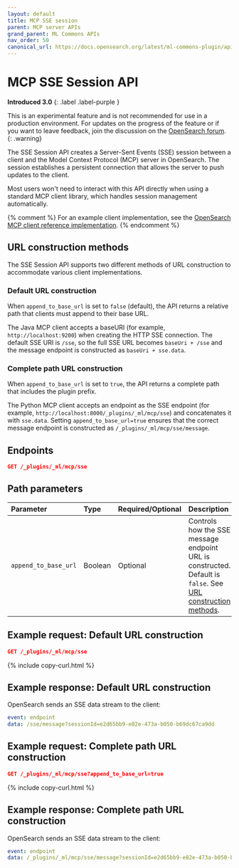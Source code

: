 ```yaml
---
layout: default
title: MCP SSE session
parent: MCP server APIs
grand_parent: ML Commons APIs
nav_order: 50
canonical_url: https://docs.opensearch.org/latest/ml-commons-plugin/api/mcp-server-apis/sse-session/
---
```


# MCP SSE Session API
**Introduced 3.0**
{: .label .label-purple }

This is an experimental feature and is not recommended for use in a production environment. For updates on the progress of the feature or if you want to leave feedback, join the discussion on the [OpenSearch forum](https://forum.opensearch.org/).    
{: .warning}

The SSE Session API creates a Server-Sent Events (SSE) session between a client and the Model Context Protocol (MCP) server in OpenSearch. The session establishes a persistent connection that allows the server to push updates to the client.

Most users won't need to interact with this API directly when using a standard MCP client library, which handles session management automatically. 

{% comment %} 
For an example client implementation, see the [OpenSearch MCP client reference implementation](https://github.com/zane-neo/opensearch-mcpserver-test-example).
{% endcomment %}

## URL construction methods

The SSE Session API supports two different methods of URL construction to accommodate various client implementations.

### Default URL construction

When `append_to_base_url` is set to `false` (default), the API returns a relative path that clients must append to their base URL.

The Java MCP client accepts a baseURI (for example, `http://localhost:9200`) when creating the HTTP SSE connection. The default SSE URI is `/sse`, so the full SSE URL becomes `baseUri + /sse` and the message endpoint is constructed as `baseUri + sse.data`.

### Complete path URL construction

When `append_to_base_url` is set to `true`, the API returns a complete path that includes the plugin prefix.

The Python MCP client accepts an endpoint as the SSE endpoint (for example, `http://localhost:8000/_plugins/_ml/mcp/sse`) and concatenates it with `sse.data`. Setting `append_to_base_url=true` ensures that the correct message endpoint is constructed as `/_plugins/_ml/mcp/sse/message`.

## Endpoints

```json
GET /_plugins/_ml/mcp/sse
```

## Path parameters

| Parameter | Type | Required/Optional | Description |
|:----------|:-----|:------------------|:------------|
| `append_to_base_url` | Boolean | Optional | Controls how the SSE message endpoint URL is constructed. Default is `false`. See [URL construction methods](#url-construction-methods). |

## Example request: Default URL construction

```json
GET /_plugins/_ml/mcp/sse
```
{% include copy-curl.html %}

## Example response: Default URL construction

OpenSearch sends an SSE data stream to the client:

```yaml
event: endpoint
data: /sse/message?sessionId=e2d65bb9-e82e-473a-b050-b69dc67ca9dd
```

## Example request: Complete path URL construction

```json
GET /_plugins/_ml/mcp/sse?append_to_base_url=true
```
{% include copy-curl.html %}

## Example response: Complete path URL construction

OpenSearch sends an SSE data stream to the client:

```yaml
event: endpoint
data: /_plugins/_ml/mcp/sse/message?sessionId=e2d65bb9-e82e-473a-b050-b69dc67ca9dd
```